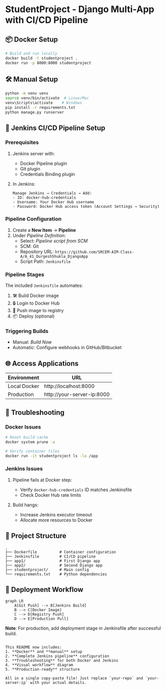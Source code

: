 # StudentProject - Django Multi-App with CI/CD Pipeline

## 📦 Docker Setup
```bash
# Build and run locally
docker build -t studentproject .
docker run -p 8000:8000 studentproject
```

## 🛠️ Manual Setup
```bash
python -m venv venv
source venv/bin/activate  # Linux/Mac
venv\Scripts\activate    # Windows
pip install -r requirements.txt
python manage.py runserver
```

## 🔧 Jenkins CI/CD Pipeline Setup

### Prerequisites
1. Jenkins server with:
   - Docker Pipeline plugin
   - Git plugin
   - Credentials Binding plugin

2. In Jenkins:
   ```text
   Manage Jenkins → Credentials → Add:
   - ID: docker-hub-credentials
   - Username: Your Docker Hub username
   - Password: Docker Hub access token (Account Settings → Security)
   ```

### Pipeline Configuration
1. Create a **New Item** → **Pipeline**
2. Under *Pipeline Definition*:
   - Select: *Pipeline script from SCM*
   - SCM: Git
   - Repository URL: `https://github.com/SRCEM-AIM-Class-A/A_41_DurgeshShukla_DjangoApp`
   - Script Path: `Jenkinsfile`

### Pipeline Stages
The included `Jenkinsfile` automates:
1. 🛠️ Build Docker image
2. 🔒 Login to Docker Hub
3. 🚀 Push image to registry
4. 📦 Deploy (optional)

### Triggering Builds
- Manual: *Build Now*
- Automatic: Configure webhooks in GitHub/Bitbucket

## 🌐 Access Applications
| Environment | URL |
|-------------|-----|
| Local Docker | http://localhost:8000 |
| Production  | http://your-server-ip:8000 |

## 🚨 Troubleshooting

### Docker Issues
```bash
# Reset build cache
docker system prune -a

# Verify container files
docker run -it studentproject ls -la /app
```

### Jenkins Issues
1. Pipeline fails at Docker step:
   - Verify `docker-hub-credentials` ID matches Jenkinsfile
   - Check Docker Hub rate limits

2. Build hangs:
   - Increase Jenkins executor timeout
   - Allocate more resources to Docker

## 📂 Project Structure
```
.
├── Dockerfile          # Container configuration
├── Jenkinsfile         # CI/CD pipeline
├── app1/               # First Django app
├── app2/               # Second Django app
├── studentproject/     # Main config
└── requirements.txt    # Python dependencies
```

## 🔄 Deployment Workflow
```mermaid
graph LR
    A[Git Push] --> B[Jenkins Build]
    B --> C[Docker Image]
    C --> D[Registry Push]
    D --> E[Production Pull]
```

**Note**: For production, add deployment stage in Jenkinsfile after successful build.
```

This README now includes:
1. **Docker** and **manual** setup
2. **Complete Jenkins pipeline** configuration
3. **Troubleshooting** for both Docker and Jenkins
4. **Visual workflow** diagram
5. **Production-ready** structure

All in a single copy-paste file! Just replace `your-repo` and `your-server-ip` with your actual details.